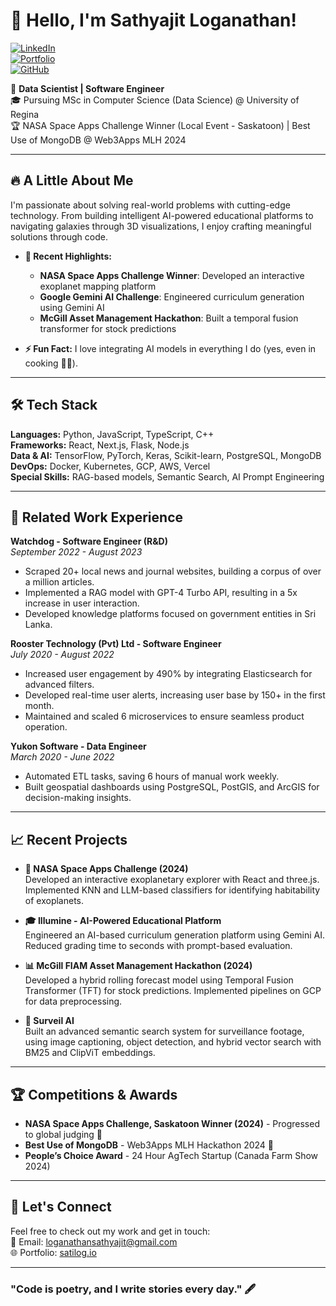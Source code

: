 
# 👋 Hello, I'm Sathyajit Loganathan!

[![LinkedIn](https://img.shields.io/badge/LinkedIn-Connect-blue)](https://linkedin.com/in/sathyajit-loganathan)  
[![Portfolio](https://img.shields.io/badge/Portfolio-Explore-brightgreen)](https://satilog.io)  
[![GitHub](https://img.shields.io/github/followers/satilog?style=social)](https://github.com/satilog)

🚀 **Data Scientist | Software Engineer**  
🎓 Pursuing MSc in Computer Science (Data Science) @ University of Regina  
🏆 NASA Space Apps Challenge Winner (Local Event - Saskatoon) | Best Use of MongoDB @ Web3Apps MLH 2024

---

## 🔥 A Little About Me  
I'm passionate about solving real-world problems with cutting-edge technology. From building intelligent AI-powered educational platforms to navigating galaxies through 3D visualizations, I enjoy crafting meaningful solutions through code.  

- **🌌 Recent Highlights:**  
   - **NASA Space Apps Challenge Winner**: Developed an interactive exoplanet mapping platform  
   - **Google Gemini AI Challenge**: Engineered curriculum generation using Gemini AI  
   - **McGill Asset Management Hackathon**: Built a temporal fusion transformer for stock predictions

- **⚡ Fun Fact:** I love integrating AI models in everything I do (yes, even in cooking 🧑‍🍳).

---

## 🛠️ Tech Stack  
**Languages:** Python, JavaScript, TypeScript, C++  
**Frameworks:** React, Next.js, Flask, Node.js  
**Data & AI:** TensorFlow, PyTorch, Keras, Scikit-learn, PostgreSQL, MongoDB  
**DevOps:** Docker, Kubernetes, GCP, AWS, Vercel  
**Special Skills:** RAG-based models, Semantic Search, AI Prompt Engineering

---

## 💼 Related Work Experience  
**Watchdog - Software Engineer (R&D)**  
*September 2022 - August 2023*  
- Scraped 20+ local news and journal websites, building a corpus of over a million articles.  
- Implemented a RAG model with GPT-4 Turbo API, resulting in a 5x increase in user interaction.  
- Developed knowledge platforms focused on government entities in Sri Lanka.

**Rooster Technology (Pvt) Ltd - Software Engineer**  
*July 2020 - August 2022*  
- Increased user engagement by 490% by integrating Elasticsearch for advanced filters.  
- Developed real-time user alerts, increasing user base by 150+ in the first month.  
- Maintained and scaled 6 microservices to ensure seamless product operation.

**Yukon Software - Data Engineer**  
*March 2020 - June 2022*  
- Automated ETL tasks, saving 6 hours of manual work weekly.  
- Built geospatial dashboards using PostgreSQL, PostGIS, and ArcGIS for decision-making insights.

---

## 📈 Recent Projects  
- **🌌 NASA Space Apps Challenge (2024)**  
  Developed an interactive exoplanetary explorer with React and three.js. Implemented KNN and LLM-based classifiers for identifying habitability of exoplanets.  
  
- **🎓 Illumine - AI-Powered Educational Platform**  
  Engineered an AI-based curriculum generation platform using Gemini AI. Reduced grading time to seconds with prompt-based evaluation.  

- **📊 McGill FIAM Asset Management Hackathon (2024)**  
  Developed a hybrid rolling forecast model using Temporal Fusion Transformer (TFT) for stock predictions. Implemented pipelines on GCP for data preprocessing.

- **🎥 Surveil AI**  
  Built an advanced semantic search system for surveillance footage, using image captioning, object detection, and hybrid vector search with BM25 and ClipViT embeddings.
---

## 🏆 Competitions & Awards  
- **NASA Space Apps Challenge, Saskatoon Winner (2024)** - Progressed to global judging 🌌  
- **Best Use of MongoDB** - Web3Apps MLH Hackathon 2024 🏅  
- **People’s Choice Award** - 24 Hour AgTech Startup (Canada Farm Show 2024)  

---

## 🤝 Let's Connect  
Feel free to check out my work and get in touch:  
📧 Email: [loganathansathyajit@gmail.com](mailto:loganathansathyajit@gmail.com)  
🌐 Portfolio: [satilog.io](https://satilog.io)  

---

### "Code is poetry, and I write stories every day." 🖋️  